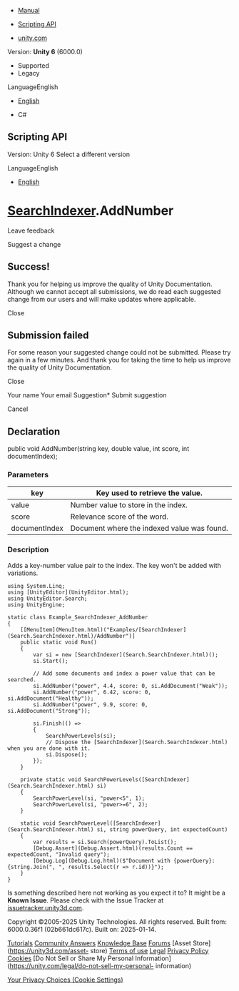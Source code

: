 [ ]()

  * [Manual](../Manual/index.html)
  * [Scripting API](../ScriptReference/index.html)

  * [unity.com](https://unity.com/)

Version: **Unity 6** (6000.0)

  * Supported
  * Legacy

LanguageEnglish

  * [English]()

  * C#

[ ](https://docs.unity3d.com)

## Scripting API

Version: Unity 6 Select a different version

LanguageEnglish

  * [English]()

#  [SearchIndexer](Search.SearchIndexer.html).AddNumber

Leave feedback

Suggest a change

## Success!

Thank you for helping us improve the quality of Unity Documentation. Although
we cannot accept all submissions, we do read each suggested change from our
users and will make updates where applicable.

Close

## Submission failed

For some reason your suggested change could not be submitted. Please <a>try
again</a> in a few minutes. And thank you for taking the time to help us
improve the quality of Unity Documentation.

Close

Your name Your email Suggestion* Submit suggestion

Cancel

[ ]()

## Declaration

public void AddNumber(string key, double value, int score, int documentIndex);

### Parameters

key | Key used to retrieve the value.  
---|---  
value | Number value to store in the index.  
score | Relevance score of the word.  
documentIndex | Document where the indexed value was found.  
  
### Description

Adds a key-number value pair to the index. The key won't be added with
variations.

    
    
    using System.Linq;
    using [UnityEditor](UnityEditor.html);
    using UnityEditor.Search;
    using UnityEngine;
    
    static class Example_SearchIndexer_AddNumber
    {
        [[MenuItem](MenuItem.html)("Examples/[SearchIndexer](Search.SearchIndexer.html)/AddNumber")]
        public static void Run()
        {
            var si = new [SearchIndexer](Search.SearchIndexer.html)();
            si.Start();
    
            // Add some documents and index a power value that can be searched.
            si.AddNumber("power", 4.4, score: 0, si.AddDocument("Weak"));
            si.AddNumber("power", 6.42, score: 0, si.AddDocument("Healthy"));
            si.AddNumber("power", 9.9, score: 0, si.AddDocument("Strong"));
    
            si.Finish(() =>
            {
                SearchPowerLevels(si);
                // Dispose the [SearchIndexer](Search.SearchIndexer.html) when you are done with it.
                si.Dispose();
            });
        }
    
        private static void SearchPowerLevels([SearchIndexer](Search.SearchIndexer.html) si)
        {
            SearchPowerLevel(si, "power<5", 1);
            SearchPowerLevel(si, "power>=6", 2);
        }
    
        static void SearchPowerLevel([SearchIndexer](Search.SearchIndexer.html) si, string powerQuery, int expectedCount)
        {
            var results = si.Search(powerQuery).ToList();
            [Debug.Assert](Debug.Assert.html)(results.Count == expectedCount, "Invalid query");
            [Debug.Log](Debug.Log.html)($"Document with {powerQuery}: {string.Join(", ", results.Select(r => r.id))}");
        }
    }
    

Is something described here not working as you expect it to? It might be a
**Known Issue**. Please check with the Issue Tracker at
[issuetracker.unity3d.com](https://issuetracker.unity3d.com).

Copyright ©2005-2025 Unity Technologies. All rights reserved. Built from:
6000.0.36f1 (02b661dc617c). Built on: 2025-01-14.

[Tutorials](https://unity3d.com/learn) [Community
Answers](https://answers.unity3d.com) [Knowledge
Base](https://support.unity3d.com/hc/en-us)
[Forums](https://forum.unity3d.com) [Asset Store](https://unity3d.com/asset-
store) [Terms of use](https://docs.unity3d.com/Manual/TermsOfUse.html)
[Legal](https://unity.com/legal) [Privacy
Policy](https://unity.com/legal/privacy-policy)
[Cookies](https://unity.com/legal/cookie-policy) [Do Not Sell or Share My
Personal Information](https://unity.com/legal/do-not-sell-my-personal-
information)

[Your Privacy Choices (Cookie Settings)](javascript:void\(0\);)

